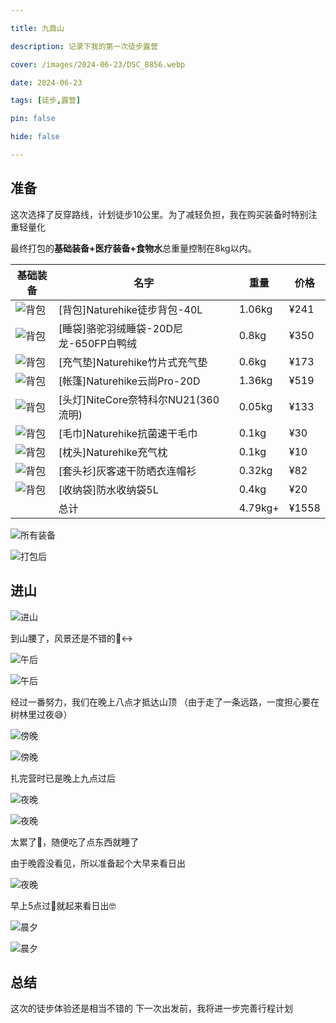 ```yaml
---

title: 九鼎山

description: 记录下我的第一次徒步露营

cover: /images/2024-06-23/DSC_8856.webp

date: 2024-06-23

tags: [徒步,露营]

pin: false

hide: false

---
```


## 准备

这次选择了反穿路线，计划徒步10公里。为了减轻负担，我在购买装备时特别注重轻量化

最终打包的**基础装备+医疗装备+食物水**总重量控制在8kg以内。

| 基础装备                                        | 名字                          | 重量     | 价格   |
| ----------------------------------------- | --------------------------- | ------ | ---- |
| <img src="/images/2024-06-23/good-02.png" alt="背包" style="max-width: 100px;"> | [背包]Naturehike徒步背包-40L      | 1.06kg | ¥241 |
| <img src="/images/2024-06-23/good-09.png" alt="背包" style="max-width: 100px;"> | [睡袋]骆驼羽绒睡袋-20D尼龙-650FP白鸭绒   | 0.8kg  | ¥350 |
| <img src="/images/2024-06-23/good-04.png" alt="背包" style="max-width: 100px;"> | [充气垫]Naturehike竹片式充气垫       | 0.6kg  | ¥173 |
| <img src="/images/2024-06-23/good-01.png" alt="背包" style="max-width: 100px;"> | [帐篷]Naturehike云尚Pro-20D     | 1.36kg | ¥519 |
| <img src="/images/2024-06-23/good-08.png" alt="背包" style="max-width: 100px;"> | [头灯]NiteCore奈特科尔NU21(360流明) | 0.05kg | ¥133 |
| <img src="/images/2024-06-23/good-03.png" alt="背包" style="max-width: 100px;"> | [毛巾]Naturehike抗菌速干毛巾        | 0.1kg  | ¥30  |
| <img src="/images/2024-06-23/good-05.png" alt="背包" style="max-width: 100px;"> | [枕头]Naturehike充气枕           | 0.1kg  | ¥10  |
| <img src="/images/2024-06-23/good-06.png" alt="背包" style="max-width: 100px;"> | [套头衫]灰客速干防晒衣连帽衫             | 0.32kg | ¥82  |
| <img src="/images/2024-06-23/good-07.png" alt="背包" style="max-width: 100px;"> | [收纳袋]防水收纳袋5L                | 0.4kg  | ¥20  |
|  | 总计                | 4.79kg+ | ¥1558  |

![所有装备](/images/2024-06-23/equip.jpg)

![打包后](/images/2024-06-23/equip-pack.jpg)

## 进山

![进山](/images/2024-06-23/DSC_8518.webp)

到山腰了，风景还是不错的🙂‍↔️

![午后](/images/2024-06-23/IMG_0823.webp)

![午后](/images/2024-06-23/DSC_8646.webp)

经过一番努力，我们在晚上八点才抵达山顶
（由于走了一条远路，一度担心要在树林里过夜😅）

![傍晚](/images/2024-06-23/DSC_8720.webp)

![傍晚](/images/2024-06-23/DSC_8767.webp)

扎完营时已是晚上九点过后

![夜晚](/images/2024-06-23/IMG_0829.webp)

![夜晚](/images/2024-06-23/P20240622-220756.webp)

太累了🥹，随便吃了点东西就睡了

由于晚霞没看见，所以准备起个大早来看日出

![夜晚](/images/2024-06-23/IMG_0837.jpeg)

早上5点过🥶就起来看日出🤓

![晨夕](/images/2024-06-23/DSC_8856.webp)

![晨夕](/images/2024-06-23/CRnall_20240623_060350083.webp)

## 总结

这次的徒步体验还是相当不错的
下一次出发前，我将进一步完善行程计划
